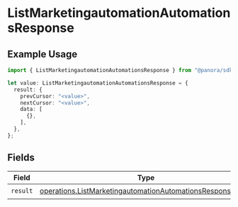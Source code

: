 # ListMarketingautomationAutomationsResponse

## Example Usage

```typescript
import { ListMarketingautomationAutomationsResponse } from "@panora/sdk/models/operations";

let value: ListMarketingautomationAutomationsResponse = {
  result: {
    prevCursor: "<value>",
    nextCursor: "<value>",
    data: [
      {},
    ],
  },
};
```

## Fields

| Field                                                                                                                                  | Type                                                                                                                                   | Required                                                                                                                               | Description                                                                                                                            |
| -------------------------------------------------------------------------------------------------------------------------------------- | -------------------------------------------------------------------------------------------------------------------------------------- | -------------------------------------------------------------------------------------------------------------------------------------- | -------------------------------------------------------------------------------------------------------------------------------------- |
| `result`                                                                                                                               | [operations.ListMarketingautomationAutomationsResponseBody](../../models/operations/listmarketingautomationautomationsresponsebody.md) | :heavy_check_mark:                                                                                                                     | N/A                                                                                                                                    |